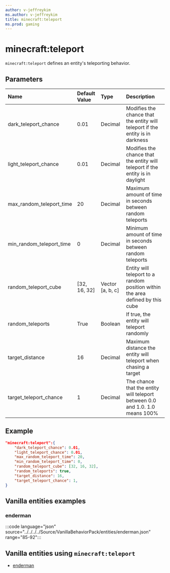 ```yaml
---
author: v-jeffreykim
ms.author: v-jeffreykim
title: minecraft:teleport
ms.prod: gaming
---
```


# minecraft:teleport

`minecraft:teleport` defines an entity's teleporting behavior.

## Parameters

|Name |Default Value  |Type  |Description  |
|:----------|:----------|:----------|:----------|
| dark_teleport_chance| 0.01| Decimal| Modifies the chance that the entity will teleport if the entity is in darkness |
| light_teleport_chance| 0.01| Decimal| Modifies the chance that the entity will teleport if the entity is in daylight |
| max_random_teleport_time| 20| Decimal| Maximum amount of time in seconds between random teleports |
| min_random_teleport_time| 0| Decimal| Minimum amount of time in seconds between random teleports |
| random_teleport_cube| [32, 16, 32]| Vector [a, b, c]| Entity will teleport to a random position within the area defined by this cube |
| random_teleports| True| Boolean| If true, the entity will teleport randomly |
| target_distance| 16| Decimal| Maximum distance the entity will teleport when chasing a target |
| target_teleport_chance| 1| Decimal| The chance that the entity will teleport between 0.0 and 1.0. 1.0 means 100% |

## Example

```json
"minecraft:teleport":{
    "dark_teleport_chance": 0.01,
    "light_teleport_chance": 0.01,
    "max_random_teleport_time": 20,
    "min_random_teleport_time": 0,
    "random_teleport_cube": [32, 16, 32],
    "random_teleports": true,
    "target_distance": 16,
    "target_teleport_chance": 1,
}
```

## Vanilla entities examples

### enderman

:::code language="json" source="../../../../Source/VanillaBehaviorPack/entities/enderman.json" range="85-92":::

## Vanilla entities using `minecraft:teleport`

- [enderman](../../../../Source/VanillaBehaviorPack_Snippets/entities/enderman.md)